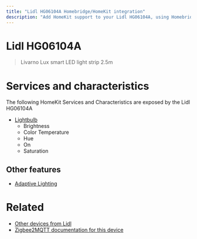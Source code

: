 ```yaml
---
title: "Lidl HG06104A Homebridge/HomeKit integration"
description: "Add HomeKit support to your Lidl HG06104A, using Homebridge, Zigbee2MQTT and homebridge-z2m."
---
```

<!---
This file has been GENERATED using src/docgen/docgen.ts
DO NOT EDIT THIS FILE MANUALLY!
-->
# Lidl HG06104A
> Livarno Lux smart LED light strip 2.5m


# Services and characteristics
The following HomeKit Services and Characteristics are exposed by
the Lidl HG06104A

* [Lightbulb](../../light.md)
  * Brightness
  * Color Temperature
  * Hue
  * On
  * Saturation


## Other features
* [Adaptive Lighting](../../light.md)


# Related
* [Other devices from Lidl](../index.md#lidl)
* [Zigbee2MQTT documentation for this device](https://www.zigbee2mqtt.io/devices/HG06104A.html)